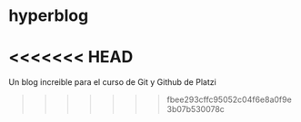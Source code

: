 # hyperblog
<<<<<<< HEAD
=======
Un blog increible para el curso de Git y Github de Platzi
>>>>>>> fbee293cffc95052c04f6e8a0f9e3b07b530078c
